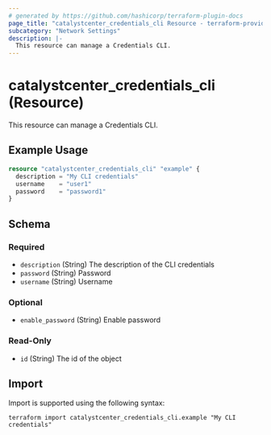 ```yaml
---
# generated by https://github.com/hashicorp/terraform-plugin-docs
page_title: "catalystcenter_credentials_cli Resource - terraform-provider-catalystcenter"
subcategory: "Network Settings"
description: |-
  This resource can manage a Credentials CLI.
---
```


# catalystcenter_credentials_cli (Resource)

This resource can manage a Credentials CLI.

## Example Usage

```terraform
resource "catalystcenter_credentials_cli" "example" {
  description = "My CLI credentials"
  username    = "user1"
  password    = "password1"
}
```

<!-- schema generated by tfplugindocs -->
## Schema

### Required

- `description` (String) The description of the CLI credentials
- `password` (String) Password
- `username` (String) Username

### Optional

- `enable_password` (String) Enable password

### Read-Only

- `id` (String) The id of the object

## Import

Import is supported using the following syntax:

```shell
terraform import catalystcenter_credentials_cli.example "My CLI credentials"
```
